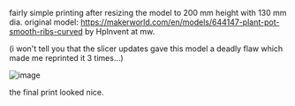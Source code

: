 fairly simple printing after resizing the model to 200 mm height with 130 mm dia. original model: https://makerworld.com/en/models/644147-plant-pot-smooth-ribs-curved by HpInvent at mw. 

(i won't tell you that the slicer updates gave this model a deadly flaw which made me reprinted it 3 times...)

![image](https://github.com/user-attachments/assets/07c5099c-423f-4e43-8aaa-c6d33afd1f13)

the final print looked nice. 
